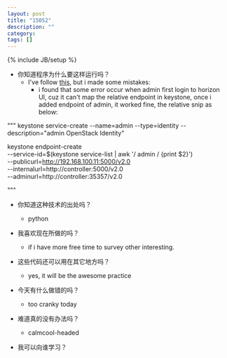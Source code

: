 ```yaml
---
layout: post
title: "15052"
description: ""
category: 
tags: []
---
```

{% include JB/setup %}

* 你知道程序为什么要这样运行吗？
  * I've follow [this](https://github.com/ChaimaGhribi/OpenStack-Icehouse-Installation/blob/3d9581f92919fedbd984105cb24be623a40c56ec/OpenStack-Icehouse-Installation.rst), but i made some mistakes:
    * i found that some error occur when admin first login to horizon UI, cuz it can't map the relative endpoint in keystone, once i added endpoint of admin, it worked fine, the relative snip as below:

"""
keystone service-create --name=admin --type=identity --description="admin OpenStack Identity"

keystone endpoint-create \
           --service-id=$(keystone service-list | awk '/ admin / {print $2}') \
           --publicurl=http://192.168.100.11:5000/v2.0 \
           --internalurl=http://controller:5000/v2.0 \
           --adminurl=http://controller:35357/v2.0

"""

* 你知道这种技术的出处吗？
  * python

* 我喜欢现在所做的吗？
  * if i have more free time to survey other interesting.

* 这些代码还可以用在其它地方吗？
  * yes, it will be the awesome practice

* 今天有什么做错的吗？
  * too cranky today

* 难道真的没有办法吗？
  * calmcool-headed 

* 我可以向谁学习？
 
